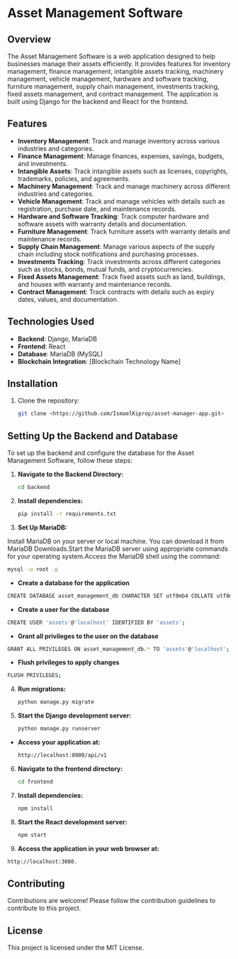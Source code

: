 # Asset Management Software


## Overview

The Asset Management Software is a web application designed to help businesses manage their assets efficiently. It provides features for inventory management, finance management, intangible assets tracking, machinery management, vehicle management, hardware and software tracking, furniture management, supply chain management, investments tracking, fixed assets management, and contract management. The application is built using Django for the backend and React for the frontend.

## Features

- **Inventory Management**: Track and manage inventory across various industries and categories.
- **Finance Management**: Manage finances, expenses, savings, budgets, and investments.
- **Intangible Assets**: Track intangible assets such as licenses, copyrights, trademarks, policies, and agreements.
- **Machinery Management**: Track and manage machinery across different industries and categories.
- **Vehicle Management**: Track and manage vehicles with details such as registration, purchase date, and maintenance records.
- **Hardware and Software Tracking**: Track computer hardware and software assets with warranty details and documentation.
- **Furniture Management**: Track furniture assets with warranty details and maintenance records.
- **Supply Chain Management**: Manage various aspects of the supply chain including stock notifications and purchasing processes.
- **Investments Tracking**: Track investments across different categories such as stocks, bonds, mutual funds, and cryptocurrencies.
- **Fixed Assets Management**: Track fixed assets such as land, buildings, and houses with warranty and maintenance records.
- **Contract Management**: Track contracts with details such as expiry dates, values, and documentation.

## Technologies Used

- **Backend**: Django, MariaDB
- **Frontend**: React
- **Database**: MariaDB (MySQL)
- **Blockchain Integration**: [Blockchain Technology Name]

## Installation

1. Clone the repository:
   ```bash
   git clone <https://github.com/IsmaelKiprop/asset-manager-app.git>

## Setting Up the Backend and Database

To set up the backend and configure the database for the Asset Management Software, follow these steps:

1. **Navigate to the Backend Directory:**
   ```bash
   cd backend

2. **Install dependencies:**
   ```bash
   pip install -r requirements.txt

3. **Set Up MariaDB:**
   
Install MariaDB on your server or local machine. You can download it from MariaDB Downloads.Start the MariaDB server using appropriate commands for your operating system.Access the MariaDB shell using the command:
```bash
mysql -u root -p
```
- **Create a database for the application**
```bash
CREATE DATABASE asset_management_db CHARACTER SET utf8mb4 COLLATE utf8mb4_unicode_ci;
```
- **Create a user for the database**
```bash
CREATE USER 'assets'@'localhost' IDENTIFIED BY 'assets';
```
- **Grant all privileges to the user on the database**
```bash
GRANT ALL PRIVILEGES ON asset_management_db.* TO 'assets'@'localhost';
```
- **Flush privileges to apply changes**
```bash
FLUSH PRIVILEGES;
```
4. **Run migrations:**
   ```bash
   python manage.py migrate

5. **Start the Django development server:**
   ```bash
   python manage.py runserver
   ```
- **Access your application at:**
  ```bash
  http://localhost:8000/api/v1
  ```
6. **Navigate to the frontend directory:**
   ```bash
   cd frontend

7. **Install dependencies:**
   ```bash
   npm install

8. **Start the React development server:**
   ```bash
   npm start

9. **Access the application in your web browser at:**
```bash
http://localhost:3000.
```

## Contributing

Contributions are welcome! Please follow the contribution guidelines to contribute to this project.

## License

This project is licensed under the MIT License.
